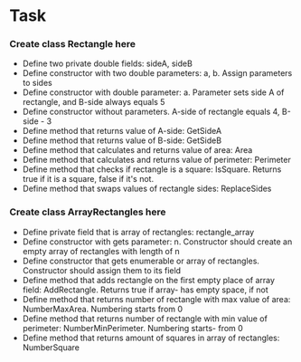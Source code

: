 # Task
### Create class Rectangle here

- Define two private double fields: sideA, sideB
- Define constructor with two double parameters: a, b. Assign parameters to sides
- Define constructor with double parameter: a. Parameter sets side A of rectangle, and B-side always equals 5
- Define constructor without parameters. A-side of rectangle equals 4, B-side - 3
- Define method that returns value of A-side: GetSideA
- Define method that returns value of B-side: GetSideB
- Define method that calculates and returns value of area: Area
- Define method that calculates and returns value of perimeter: Perimeter
- Define method that checks if rectangle is a square: IsSquare. Returns true if it is a square, false if it's not.
- Define method that swaps values of rectangle sides: ReplaceSides



### Create class ArrayRectangles here

- Define private field that is array of rectangles: rectangle_array
- Define constructor with gets parameter: n. Constructor should create an empty array of rectangles with length of n
- Define constructor that gets enumerable or array of rectangles. Constructor should assign them to its field
- Define method that adds rectangle on the first empty place of array field: AddRectangle. Returns true if array- has empty space, if not
- Define method that returns number of rectangle with max value of area: NumberMaxArea. Numbering starts from 0
- Define method that returns number of rectangle with min value of perimeter: NumberMinPerimeter. Numbering starts- from 0
- Define method that returns amount of squares in array of rectangles: NumberSquare
